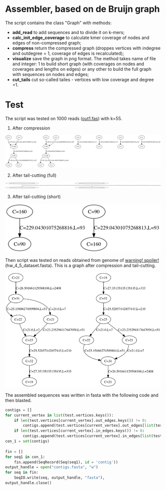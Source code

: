 # Assembler, based on de Bruijn graph

The script contains the class "Graph"
with methods: 
* **add_read** to add sequences and to divide it on k-mers;
* **calc_init_edge_coverage** to calculate kmer coverage of nodes and edges of non-compressed graph;
* **compress** return the compressed graph (droppes vertices with indegree and outdegree = 1, coverage of edges is recalculated);
* **visualize** save the graph in png format. The method takes name of file and integer: 1 to build short graph (with coverages on nodes and coverages and lengths on edges) or any other to build the full graph with sequences on nodes and edges;
* **cut_tails** cut so-called tailes - vertices with low coverage and degree =1.

# Test
The script was tested on 1000 reads ([out1.fas](https://github.com/PazhenkovaEA/bio_python/blob/master/hw4_5/test/out1.fas)) with k=55.
1. After compression

![After compression](https://github.com/PazhenkovaEA/bio_python/blob/master/hw4_5/test/compressed.png)

2. After tail-cutting (full)

![tail-cutsh](https://github.com/PazhenkovaEA/bio_python/blob/master/hw4_5/test/untailed_full.png)

3. After tail-cutting (short)

![tail-cutsh](https://github.com/PazhenkovaEA/bio_python/blob/master/hw4_5/test/untailed_sh.png)



Then script was tested on reads obtained from genome of [warning! spoiler!](https://ru.wikipedia.org/wiki/%D0%92%D0%B8%D1%80%D1%83%D1%81_%D0%B3%D0%B5%D0%BF%D0%B0%D1%82%D0%B8%D1%82%D0%B0_B) (hw_4_5_dataset.fasta).
This is a graph after compression and tail-cutting.

![pain](https://github.com/PazhenkovaEA/bio_python/blob/master/hw4_5/test/hw4_5.png)

The assembled sequences was written in fasta with the following code and then blasted.
```python
contigs = []
for current_vertex in list(test.vertices.keys()):
    if len(test.vertices[current_vertex].out_edges.keys()) != 0:
        contigs.append(test.vertices[current_vertex].out_edges[list(test.vertices[current_vertex].out_edges.keys())[0]][0].seq)
    if len(test.vertices[current_vertex].in_edges.keys()) != 0:
        contigs.append(test.vertices[current_vertex].in_edges[list(test.vertices[current_vertex].in_edges.keys())[0]][0].seq)
con_1 = set(contigs)

fin = []
for seq1 in con_1:
    fin.append(SeqRecord(Seq(seq1), id = 'contig'))
output_handle = open("contigs.fasta", "w")
for seq in fin:
    SeqIO.write(seq, output_handle, "fasta"),
output_handle.close()
```
